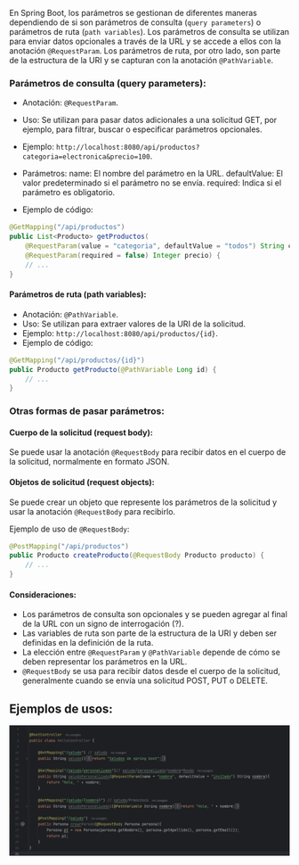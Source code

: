 En Spring Boot, los parámetros se gestionan de diferentes maneras dependiendo de si son parámetros de consulta (`query parameters`) o parámetros de ruta (`path variables`). Los parámetros de consulta se utilizan para enviar datos opcionales a través de la URL y se accede a ellos con la anotación `@RequestParam`. Los parámetros de ruta, por otro lado, son parte de la estructura de la URI y se capturan con la anotación `@PathVariable`.

### Parámetros de consulta (query parameters):
- Anotación: `@RequestParam`. 
- Uso: Se utilizan para pasar datos adicionales a una solicitud GET, por ejemplo, para filtrar, buscar o especificar parámetros opcionales. 
- Ejemplo: `http://localhost:8080/api/productos?categoria=electronica&precio=100`. 
- Parámetros:
name: El nombre del parámetro en la URL. 
defaultValue: El valor predeterminado si el parámetro no se envía. 
required: Indica si el parámetro es obligatorio. 

- Ejemplo de código:
```java
@GetMapping("/api/productos")
public List<Producto> getProductos(
    @RequestParam(value = "categoria", defaultValue = "todos") String categoria,
    @RequestParam(required = false) Integer precio) {
    // ...
}
```


#### Parámetros de ruta (path variables):
- Anotación: `@PathVariable`.
- Uso: Se utilizan para extraer valores de la URI de la solicitud.
- Ejemplo: `http://localhost:8080/api/productos/{id}`.
- Ejemplo de código: 
```java
@GetMapping("/api/productos/{id}")
public Producto getProducto(@PathVariable Long id) {
    // ...
}
```

### Otras formas de pasar parámetros:

#### Cuerpo de la solicitud (request body):

Se puede usar la anotación `@RequestBody` para recibir datos en el cuerpo de la solicitud, normalmente en formato JSON.

#### Objetos de solicitud (request objects):

Se puede crear un objeto que represente los parámetros de la solicitud y usar la anotación `@RequestBody` para recibirlo. 

Ejemplo de uso de `@RequestBody`: 

```java
@PostMapping("/api/productos")
public Producto createProducto(@RequestBody Producto producto) {
    // ...
}
```

#### Consideraciones:

- Los parámetros de consulta son opcionales y se pueden agregar al final de la URL con un signo de interrogación (?). 
- Las variables de ruta son parte de la estructura de la URI y deben ser definidas en la definición de la ruta. 
- La elección entre `@RequestParam` y `@PathVariable` depende de cómo se deben representar los parámetros en la URL. 
- `@RequestBody` se usa para recibir datos desde el cuerpo de la solicitud, generalmente cuando se envía una solicitud POST, PUT o DELETE. 

## Ejemplos de usos: 

<img src="../img/0/parametros.png">
